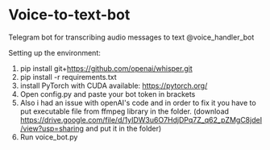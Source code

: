 # Voice-to-text-bot
Telegram bot for transcribing audio messages to text  @voice_handler_bot

Setting up the environment:
1) pip install git+https://github.com/openai/whisper.git 
2) pip install -r requirements.txt
3) install PyTorch with CUDA available: https://pytorch.org/
4) Open config.py and paste your bot token in brackets
5) Also i had an issue with openAI's code and in order to fix it you have to put executable file from ffmpeg library in the folder. (download https://drive.google.com/file/d/1yIDW3u6O7HdjDPq7Z_q62_pZMgC8jdeI/view?usp=sharing and put it in the folder)
6) Run voice_bot.py
